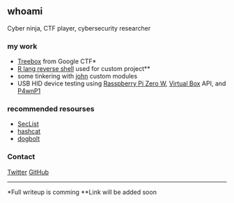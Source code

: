 ## whoami

Cyber ninja, CTF player, cybersecurity researcher

### my work

- [Treebox](https://twitter.com/wa1tf0r_me/status/1549707682583642113) from Google CTF*
- [R lang reverse shell](#) used for custom project**
- some tinkering with [john](https://github.com/openwall/john) custom modules
- USB HID device testing using [Rasspberry Pi Zero W](https://www.raspberrypi.com/products/raspberry-pi-zero-w/), [Virtual Box](https://www.virtualbox.org/) API, and [P4wnP1](https://github.com/RoganDawes/P4wnP1)

### recommended resourses
 - [SecList](https://github.com/danielmiessler/SecLists/)
 - [hashcat](https://hashcat.net/hashcat/)
 - [dogbolt](https://dogbolt.org/)

### Contact

[Twitter](https://twitter.com/wa1tf0r_me) 
[GitHub](https://github.com/euro-phd/)

---
*Full writeup is comming
**Link will be added soon